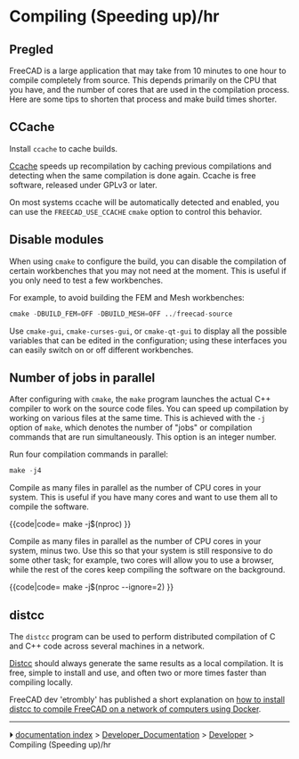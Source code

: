 # Compiling (Speeding up)/hr
## Pregled

FreeCAD is a large application that may take from 10 minutes to one hour to compile completely from source. This depends primarily on the CPU that you have, and the number of cores that are used in the compilation process. Here are some tips to shorten that process and make build times shorter.

## CCache

Install `ccache` to cache builds.

[Ccache](https://ccache.dev/) speeds up recompilation by caching previous compilations and detecting when the same compilation is done again. Ccache is free software, released under GPLv3 or later.

On most systems ccache will be automatically detected and enabled, you can use the `FREECAD_USE_CCACHE` `cmake` option to control this behavior.

## Disable modules 

When using `cmake` to configure the build, you can disable the compilation of certain workbenches that you may not need at the moment. This is useful if you only need to test a few workbenches.

For example, to avoid building the FEM and Mesh workbenches:


```python
cmake -DBUILD_FEM=OFF -DBUILD_MESH=OFF ../freecad-source
```

Use `cmake-gui`, `cmake-curses-gui`, or `cmake-qt-gui` to display all the possible variables that can be edited in the configuration; using these interfaces you can easily switch on or off different workbenches.

## Number of jobs in parallel 

After configuring with `cmake`, the `make` program launches the actual C++ compiler to work on the source code files. You can speed up compilation by working on various files at the same time. This is achieved with the `-j` option of `make`, which denotes the number of \"jobs\" or compilation commands that are run simultaneously. This option is an integer number.

Run four compilation commands in parallel:


```python
make -j4
```

Compile as many files in parallel as the number of CPU cores in your system. This is useful if you have many cores and want to use them all to compile the software.


{{code|code=
make -j$(nproc)
}}

Compile as many files in parallel as the number of CPU cores in your system, minus two. Use this so that your system is still responsive to do some other task; for example, two cores will allow you to use a browser, while the rest of the cores keep compiling the software on the background.


{{code|code=
make -j$(nproc --ignore=2)
}}

## distcc

The `distcc` program can be used to perform distributed compilation of C and C++ code across several machines in a network.

[Distcc](https://www.distcc.org/) should always generate the same results as a local compilation. It is free, simple to install and use, and often two or more times faster than compiling locally.

FreeCAD dev \'etrombly\' has published a short explanation on [how to install distcc to compile FreeCAD on a network of computers using Docker](https://forum.freecadweb.org/viewtopic.php?f=4&t=50810&p=459142#p458614).



---
⏵ [documentation index](../README.md) > [Developer_Documentation](Category_Developer_Documentation.md) > [Developer](Category_Developer.md) > Compiling (Speeding up)/hr
